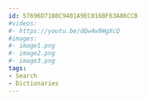```yaml
---
id: 57696D7108C9401A9EC016BF63A86CCB
#videos:
#- https://youtu.be/dQw4w9WgXcQ
#images:
#- image1.png
#- image2.png
#- image3.png
tags:
- Search
- Dictionaries
---
```

